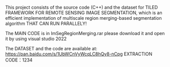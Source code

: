This project consists of the source code (C++) and the dataset for TILED FRAMEWORK FOR REMOTE SENSING IMAGE SEGMENTATION, which is an efficient implementation of multiscale region merging-based segmentation algorithm THAT CAN RUN PARALLELY!

The MAIN CODE is in ImSegRegionMerging.rar  please download it and open it by using visual studio 2022

The DATASET and the code are available at: https://pan.baidu.com/s/1UbWCnVyWcqLC8hQy8-nCpg 
EXTRACTION CODE：1234
